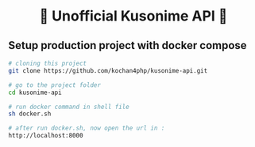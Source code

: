 <h1 align="center">🌟 Unofficial Kusonime API 🌟</h1>

## Setup production project with docker compose

```bash
# cloning this project
git clone https://github.com/kochan4php/kusonime-api.git

# go to the project folder
cd kusonime-api

# run docker command in shell file
sh docker.sh

# after run docker.sh, now open the url in :
http://localhost:8000
```
